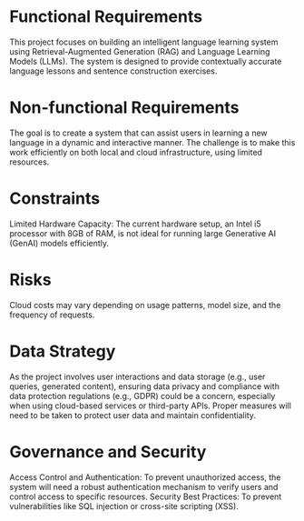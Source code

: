 # Functional Requirements
This project focuses on building an intelligent language learning system using Retrieval-Augmented Generation (RAG) and Language Learning Models (LLMs). The system is designed to provide contextually accurate language lessons and sentence construction exercises.

# Non-functional Requirements
The goal is to create a system that can assist users in learning a new language in a dynamic and interactive manner. The challenge is to make this work efficiently on both local and cloud infrastructure, using limited resources.

# Constraints
Limited Hardware Capacity:
The current hardware setup, an Intel i5 processor with 8GB of RAM, is not ideal for running large Generative AI (GenAI) models efficiently.

# Risks
Cloud costs may vary depending on usage patterns, model size, and the frequency of requests.

# Data Strategy
As the project involves user interactions and data storage (e.g., user queries, generated content), ensuring data privacy and compliance with data protection regulations (e.g., GDPR) could be a concern, especially when using cloud-based services or third-party APIs. Proper measures will need to be taken to protect user data and maintain confidentiality.

# Governance and Security
Access Control and Authentication:
To prevent unauthorized access, the system will need a robust authentication mechanism to verify users and control access to specific resources.
Security Best Practices:
To prevent vulnerabilities like SQL injection or cross-site scripting (XSS).
